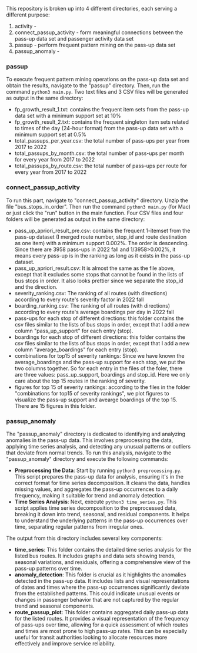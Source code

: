 This repository is broken up into 4 different directories, each serving a different purpose:

1. activity -
2. connect_passup_activity - form meaningful connections between the pass-up data set and passenger activity data set
3. passup - perform frequent pattern mining on the pass-up data set
4. passup_anomaly -

### passup

To execute frequent pattern mining operations on the pass-up data set and obtain the results, navigate to the "passup" directory. Then, run the command `python3 main.py`. Two text files and 3 CSV files will be generated as output in the same directory:

- fp_growth_result_1.txt: contains the frequent item sets from the pass-up data set with a minimum support set at 10%
- fp_growth_result_2.txt: contains the frequent singleton item sets related to times of the day (24-hour format) from the pass-up data set with a minimum support set at 0.5%
- total_passups_per_year.csv: the total number of pass-ups per year from 2017 to 2022
- total_passups_by_month.csv: the total number of pass-ups per month for every year from 2017 to 2022
- total_passups_by_route.csv: the total number of pass-ups per route for every year from 2017 to 2022

### connect_passup_activity

To run this part, navigate to "connect_passup_activity" directory. Unzip the file "bus_stops_in_order". Then run the command `python3 main.py` (for Mac) or just click the "run" button in the main function. Four CSV files and four folders will be generated as output in the same directory:

- pass_up_apriori_result_pre.csv: contains the frequent 1-itemset from the pass-up dataset (I merged route number, stop_id and route destination as one item) with a minimum support 0.002%. The order is descending. Since there are 3958 pass-ups in 2022 fall and 1/3958>0.002%, it means every pass-up is in the ranking as long as it exists in the pass-up dataset.
- pass_up_apriori_result.csv: It is almost the same as the file above, except that it excludes some stops that cannot be found in the lists of bus stops in order. It also looks prettier since we separate the stop_id and the direction.
- severity_ranking.csv: The ranking of all routes (with directions) according to every route's severity factor in 2022 fall
- boarding_ranking.csv: The ranking of all routes (with directions) according to every route's average boardings per day in 2022 fall
- pass-ups for each stop of different directions: this folder contains the csv files similar to the lists of bus stops in order, except that I add a new column "pass_up_support" for each entry (stop).
- boardings for each stop of different directions: this folder contains the csv files similar to the lists of bus stops in order, except that I add a new column "average_boardings" for each entry (stop).
- combinations for top15 of severity rankings: Since we have known the average_boardings and the pass-up support for each stop, we put the two columns together. So for each entry in the files of the foler, there are three values: pass_up_support, boardings and stop_id. Here we only care about the top 15 routes in the ranking of severity.
- figures for top 15 of severity rankings: according to the files in the folder "combinations for top15 of severity rankings", we plot figures to visualize the pass-up support and avearge boardings of the top 15. There are 15 figures in this folder.


### passup_anomaly

The "passup_anomaly" directory is dedicated to identifying and analyzing anomalies in the pass-up data. This involves preprocessing the data, applying time series analysis, and detecting any unusual patterns or outliers that deviate from normal trends. To run this analysis, navigate to the "passup_anomaly" directory and execute the following commands:

- **Preprocessing the Data**: Start by running `python3 preprocessing.py`. This script prepares the pass-up data for analysis, ensuring it's in the correct format for time series decomposition. It cleans the data, handles missing values, and aggregates the pass-up occurrences to a daily frequency, making it suitable for trend and anomaly detection.
- **Time Series Analysis**: Next, execute `python3 time_series.py`. This script applies time series decomposition to the preprocessed data, breaking it down into trend, seasonal, and residual components. It helps to understand the underlying patterns in the pass-up occurrences over time, separating regular patterns from irregular ones.

The output from this directory includes several key components:

- **time_series**: This folder contains the detailed time series analysis for the listed bus routes. It includes graphs and data sets showing trends, seasonal variations, and residuals, offering a comprehensive view of the pass-up patterns over time.
- **anomaly_detection**: This folder is crucial as it highlights the anomalies detected in the pass-up data. It includes lists and visual representations of dates and times where the pass-up occurrences significantly deviate from the established patterns. This could indicate unusual events or changes in passenger behavior that are not captured by the regular trend and seasonal components.
- **route_passup_plot**: This folder contains aggregated daily pass-up data for the listed routes. It provides a visual representation of the frequency of pass-ups over time, allowing for a quick assessment of which routes and times are most prone to high pass-up rates. This can be especially useful for transit authorities looking to allocate resources more effectively and improve service reliability.
